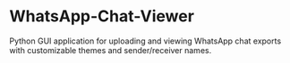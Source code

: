 # WhatsApp-Chat-Viewer
Python GUI application for uploading and viewing WhatsApp chat exports with customizable themes and sender/receiver names.
